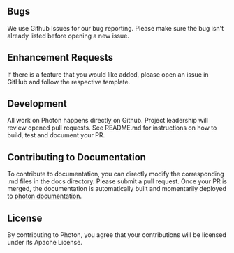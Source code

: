 ## Bugs
We use Github Issues for our bug reporting. Please make sure the bug isn't already listed before
opening a new issue.

## Enhancement Requests
If there is a feature that you would like added, please open an issue in GitHub and follow the respective
template.

## Development
All work on Photon happens directly on Github. Project leadership will review opened
pull requests. See README.md for instructions on how to build, test and document your PR.

## Contributing to Documentation
To contribute to documentation, you can directly modify the corresponding .md files in the
docs directory. Please submit a pull request. Once your PR is merged, the documentation is
automatically built and momentarily deployed to [photon documentation].

## License
By contributing to Photon, you agree that your contributions will be licensed
under its Apache License.

[photon documentation]: https://homeaway.github.io/pages/photon